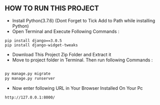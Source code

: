 ## HOW TO RUN THIS PROJECT
- Install Python(3.7.6) (Dont Forget to Tick Add to Path while installing Python)
- Open Terminal and Execute Following Commands :
```
pip install django==3.0.5
pip install django-widget-tweaks

```
- Download This Project Zip Folder and Extract it
- Move to project folder in Terminal. Then run following Commands :
```py manage.py makemigrations

py manage.py migrate
py manage.py runserver
```
- Now enter following URL in Your Browser Installed On Your Pc
```
http://127.0.0.1:8000/
```

